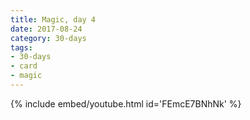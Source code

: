 ```yaml
---
title: Magic, day 4
date: 2017-08-24
category: 30-days
tags:
- 30-days
- card
- magic
---
```


{% include embed/youtube.html id='FEmcE7BNhNk' %}
